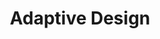 ---
title: Adaptive Design

slides: 

  - content: |

      # Adaptive Design
      _Considering specific screen sizes_


  - content: |

      ## Navigation

      The most obvious target for adaptive design is 
      our menu bar, which doesn't fit on small screens.


  - content: |

      The most common solution to this problem is to
      hide the menu on small screens, with a "show" button.

  - content: |

      To achieve this effect, 
      on small devices we need to:

      - Design a vertical menu layout
      - Add a button to show/hide it
      - Hide the menu using a class
      - Toggle the class using jQuery



  - content: |

      Add a menu button to your nav bar.

      ```html
      <h1>{{ site.name }}</h1>

      <span class="menu-button">Menu</span>
      <nav>
        <a href="/">Home</a>
        <a href="/shop.html">Shop</a>
        <a href="/contact.html">Contact</a>
        <a href="/credits.html">Credits</a>
      </nav>
      ```
  
  - content: |

      Make the menu button hidden by default

      ```css
      header .menu-button {
        display: none;
      }
      ```

  - content: |

      Create a media query for screens 500px or smaller

      ```css
      @media only screen and (max-width: 500px) {

      }
      ```

  - content: |

      For this screen size we want our menu button to be visible

      ```css
      @media only screen and (max-width: 500px) {

        header .menu-button {
          display: block;
        }

      }
      ```

  - content: |

      We can also make it nicer-looking by using 
      uppercase letters and a smaller font size.

      ```css
      @media only screen and (max-width: 500px) {

        header .menu-button {
          display: block;
          text-transform: uppercase;
          font-size: 12px;
        }

      }
      ```

  - content: |

      We can make our menu drop to the next line by 
      making it 100% wide and enabling flex-wrap on its parent.

      ```css
      @media only screen and (max-width: 500px) {

        header .menu-button {
          display: block;
          text-transform: uppercase;
          font-size: 12px;
        }

        header nav {
          width: 100%;
        }

        header .container {
          flex-wrap: wrap;
        }

      }
      ```

  - content: |

      Now we can style our nav buttons to 
      be vertical by making them display block.

      ```css
      @media only screen and (max-width: 500px) {

        header .menu-button {
          display: block;
          text-transform: uppercase;
          font-size: 12px;
        }

        header nav {
          width: 100%;
        }

        header nav a {
          display: block;
        }

        header .container {
          flex-wrap: wrap;
        }

      }
      ```

  - content: |

      And we can further style them to look nicer:

      ```css
      header nav a {
        display: block;
        border-top: 1px solid #777;
        margin: 0;
        text-align: center;
        padding: 8px 0 3px;
      }
      ```

  - content: |

      The last bit of CSS we need is a class
      to optionally hide the menu.

      ```css
      header nav {
        width: 100%;
      }

      header nav.hide-on-mobile {
        display: none;
      }
      ```

  - content: |

      Add the `hide-on-mobile` class in your HTML

      ```html
      <span class="menu-button">Menu</span>
      <nav class="hide-on-mobile">
        <a href="/">Home</a>
        <a href="/shop.html">Shop</a>
        <a href="/contact.html">Contact</a>
        <a href="/credits.html">Credits</a>
      </nav>
      ```







  - content: |

      ## Toggling Classes with jQuery


  - content: |

      In your theme folder,
      create a folder called `js`.

  - content: |

      Download jQuery 2 production version, unzip, 
      and copy the `jquery.min.js` file to your `js` folder.

      [Download jQuery](https://jquery.com/download/)

  - content: |

      In the `js` folder, create a
      new file called `menu.js`.

  - content: |

      In menu.js:

      ```javascript
      function enableMobileMenu(){
        // code here
      }
      ```

  - content: |

      In `menu.js`:

      ```javascript
      function enableMobileMenu(){

        var menuButton = $('.menu-button');
        var menu = $('header nav');

        function toggleMenu(){
          menu.toggleClass('hide-on-mobile');
        }

        menuButton.click(toggleMenu);
      }
      ```


  - content: |

      ```javascript
      $(document).ready(enableMobileMenu);

      function enableMobileMenu(){

        var menuButton = $('.menu-button');
        var menu = $('header nav');

        function toggleMenu(){
          menu.toggleClass('hide-on-mobile');
        }

        menuButton.click(toggleMenu);
      }
      ```


  - content: |

      In your `page` template, add a script tag
      to import jQuery and your menu script into your site.

      ```html
      <body>
        
        {% include header.html %}
        
        {{ content }}
        
        <script src="/theme/js/jquery-2.1.4.min.js"></script>
        <script src="/theme/js/menu.js"></script>
      
      </body>
      ```

  - content: |

      Your menu should now display like normal on large screens
      and be hidden under a menu button on smaller screens.









  - content: |
      ## Summary

      - **Media Queries**
        We can choose to make piece of CSS only apply on specific screen sizes.
      - **Class Toggling**
        jQuery can be used to show and hide elements by adding and removing classes.
      {:.flex-list}

    notes: |

      No notes

  - content: |

      ### Adaptive Design: Complete

      [Next Chapter](flexbox-layouts.html)

    notes: |

      You've completed the Adaptive Design chapter, well done!

      Continue to the next chapter for more.


  




---